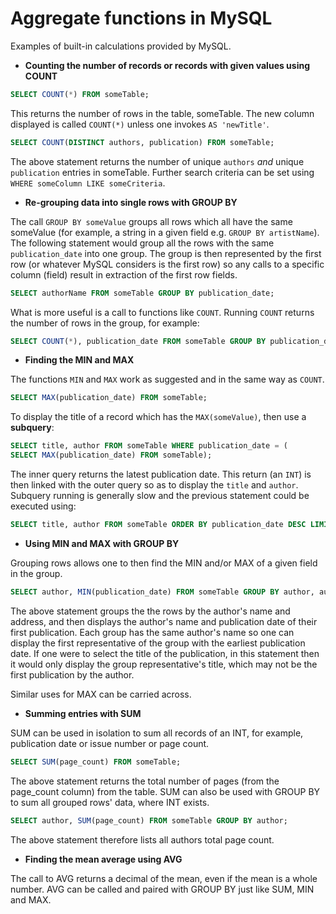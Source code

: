 # Aggregate functions in MySQL #

Examples of built-in calculations provided by MySQL.

+ __Counting the number of records or records with given values using COUNT__

```sql
SELECT COUNT(*) FROM someTable;
```

This returns the number of rows in the table, someTable. The new column displayed is called `COUNT(*)` unless one invokes `AS 'newTitle'`.

```sql
SELECT COUNT(DISTINCT authors, publication) FROM someTable;
```

The above statement returns the number of unique `authors` _and_ unique `publication` entries in someTable. Further search criteria can be set using `WHERE someColumn LIKE someCriteria`.

+ __Re-grouping data into single rows with GROUP BY__

The call `GROUP BY someValue` groups all rows which all have the same someValue (for example, a string in a given field e.g. `GROUP BY artistName`). The following statement would group all the rows with the same `publication_date` into one group. The group is then represented by the first row (or whatever MySQL considers is the first row) so any calls to a specific column (field) result in extraction of the first row fields.

```sql
SELECT authorName FROM someTable GROUP BY publication_date;
```

What is more useful is a call to functions like `COUNT`. Running `COUNT` returns the number of rows in the group, for example:

```sql
SELECT COUNT(*), publication_date FROM someTable GROUP BY publication_date ORDER BY publication_date;
```

+ __Finding the MIN and MAX__

The functions `MIN` and `MAX` work as suggested and in the same way as `COUNT`.

```sql
SELECT MAX(publication_date) FROM someTable;
```

To display the title of a record which has the `MAX(someValue)`, then use a __subquery__:

```sql
SELECT title, author FROM someTable WHERE publication_date = (
SELECT MAX(publication_date) FROM someTable);
```

The inner query returns the latest publication date. This return (an `INT`) is then linked with the outer query so as to display the `title` and `author`. Subquery running is generally slow and the previous statement could be executed using:

```sql
SELECT title, author FROM someTable ORDER BY publication_date DESC LIMIT 1;
```

+ __Using MIN and MAX with GROUP BY__

Grouping rows allows one to then find the MIN and/or MAX of a given field in the group.

```sql
SELECT author, MIN(publication_date) FROM someTable GROUP BY author, author_address;
```

The above statement groups the the rows by the author's name and address, and then displays the author's name and publication date of their first publication. Each group has the same author's name so one can display the first representative of the group with the earliest publication date. If one were to select the title of the publication, in this statement then it would only display the group representative's title, which may not be the first publication by the author.

Similar uses for MAX can be carried across.

+ __Summing entries with SUM__

SUM can be used in isolation to sum all records of an INT, for example, publication date or issue number or page count.

```sql
SELECT SUM(page_count) FROM someTable;
```

The above statement returns the total number of pages (from the page_count column) from the table. SUM can also be used with GROUP BY to sum all grouped rows' data, where INT exists.

```sql
SELECT author, SUM(page_count) FROM someTable GROUP BY author;
```

The above statement therefore lists all authors total page count.

+ __Finding the mean average using AVG__

The call to AVG returns a decimal of the mean, even if the mean is a whole number. AVG can be called and paired with GROUP BY just like SUM, MIN and MAX.